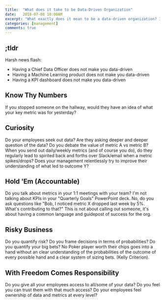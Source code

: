```yaml
---
title:  "What does it take to be Data-Driven Organization"
date:   2018-07-08 10:00AM
excerpt: "What exactly does it mean to be a data-driven organization? Is it enough to hire a few data scientists? We discuss."
categories: [management]
comments: true
---
```

## ;tldr
Harsh news flash:
- Having a Chief Data Officer does not make you data-driven
- Having a Machine Learning product does not make you data-driven
- Having a KPI dashboard does not make you data-driven

## Know Thy Numbers
If you stopped someone on the hallway, would they have an idea of what your key metric was for yesterday?

## Curiosity
Do your employees seek out data? Are they asking deeper and deeper question of the data?
Do you debate the value of metric A vs metric B?
When you send out daily/weekly metrics (and of course you do), do they regularly lead to spirited back and forths over Slack/email when a metric spikes/drops?
Does your management relentlessly try to improve their understanding of what led to outcome Y?

## Hold 'Em (Accountable)
Do you talk about metrics in your 1:1 meetings with your team? I'm not talking about KPIs in your "Quarterly Goals" PowerPoint deck. No, do you ask questions like "Bob, I noticed metric X dropped last week by 5%. What's contributing to that?" This is not about calling out someone, it's about having a common language and guidepost of success for the org.

## Risky Business
Do you quantify risk? Do you frame decisions in terms of probabilities? Do you quantify your big bets?
No Poker player worth their chips goes into a hand without an clear understanding of the probabilities of the outcome of every possible hand and a clear system of sizing bets. (Kelly Criterion).

## With Freedom Comes Responsibility
Do you give all your employees access to all/some of your data? Do you feel you can trust them with that much access? Do your employees feel ownership of data and metrics at every level?
